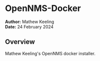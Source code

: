 # OpenNMS-Docker

**Author:** Mathew Keeling \
**Date:** 24 February 2024

## Overview

Mathew Keeling's OpenNMS docker installer.
